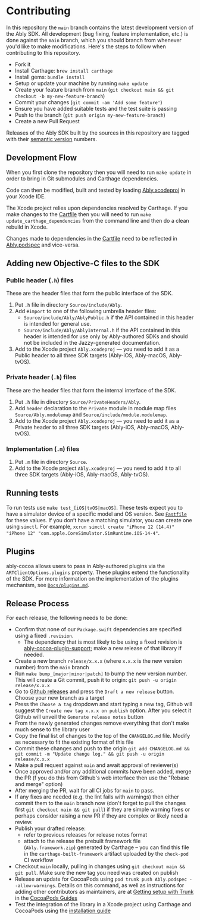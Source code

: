 # Contributing

In this repository the `main` branch contains the latest development version of the Ably SDK. All development (bug fixing, feature implementation, etc.) is done against the `main` branch, which you should branch from whenever you'd like to make modifications. Here's the steps to follow when contributing to this repository.

 - Fork it
 - Install Carthage: `brew install carthage`
 - Install gems: `bundle install`
 - Setup or update your machine by running `make update`
 - Create your feature branch from `main` (`git checkout main && git checkout -b my-new-feature-branch`)
 - Commit your changes (`git commit -am 'Add some feature'`)
 - Ensure you have added suitable tests and the test suite is passing
 - Push to the branch (`git push origin my-new-feature-branch`)
 - Create a new Pull Request

Releases of the Ably SDK built by the sources in this repository are tagged with their [semantic version](http://semver.org/) numbers.

## Development Flow

When you first clone the repository then you will need to run `make update` in order to
bring in Git submodules and Carthage dependencies.

Code can then be modified, built and tested by loading [Ably.xcodeproj](Ably.xcodeproj) in your Xcode IDE.

The Xcode project relies upon dependencies resolved by Carthage.
If you make changes to the [Cartfile](Cartfile) then you will need to run `make update_carthage_dependencies`
from the command line and then do a clean rebuild in Xcode.

Changes made to dependencies in the [Cartfile](Cartfile) need to be reflected in
[Ably.podspec](Ably.podspec) and vice-versa.

## Adding new Objective-C files to the SDK

### Public header (`.h`) files

These are the header files that form the public interface of the SDK.

1. Put `.h` file in directory `Source/include/Ably`.
1. Add `#import` to one of the following umbrella header files:
   - `Source/include/Ably/AblyPublic.h` if the API contained in this header is intended for general use.
   - `Source/include/Ably/AblyInternal.h` if the API contained in this header is intended for use only by Ably-authored SDKs and should not be included in the Jazzy-generated documentation.
1. Add to the Xcode project `Ably.xcodeproj` — you need to add it as a Public header to all three SDK targets (Ably-iOS, Ably-macOS, Ably-tvOS).

### Private header (`.h`) files

These are the header files that form the internal interface of the SDK.

1. Put `.h` file in directory `Source/PrivateHeaders/Ably`.
1. Add `header` declaration to the `Private` module in module map files `Source/Ably.modulemap` and `Source/include/module.modulemap`.
1. Add to the Xcode project `Ably.xcodeproj` — you need to add it as a Private header to all three SDK targets (Ably-iOS, Ably-macOS, Ably-tvOS).

### Implementation (`.m`) files

1. Put `.m` file in directory `Source`.
1. Add to the Xcode project `Ably.xcodeproj` — you need to add it to all three SDK targets (Ably-iOS, Ably-macOS, Ably-tvOS).

## Running tests

To run tests use `make test_[iOS|tvOS|macOS]`. These tests expect you to have a simulator device of a specific model and OS version. See [`Fastfile`](./fastlane/Fastfile) for these values. If you don’t have a matching simulator, you can create one using `simctl`. For example, `xcrun simctl create "iPhone 12 (14.4)" "iPhone 12" "com.apple.CoreSimulator.SimRuntime.iOS-14-4"`.

## Plugins

ably-cocoa allows users to pass in Ably-authored plugins via the `ARTClientOptions.plugins` property. These plugins extend the functionality of the SDK. For more information on the implementation of the plugins mechanism, see [`Docs/plugins.md`](Docs/plugins.md).

## Release Process

For each release, the following needs to be done:

* Confirm that none of our `Package.swift` dependencies are specified using a fixed `.revision`.
    * The dependency that is most likely to be using a fixed revision is [ably-cocoa-plugin-support](https://github.com/ably/ably-cocoa-plugin-support); make a new release of that library if needed.
* Create a new branch `release/x.x.x` (where `x.x.x` is the new version number) from the `main` branch
* Run `make bump_[major|minor|patch]` to bump the new version number. This will create a Git commit, push it to origin: `git push -u origin release/x.x.x`
* Go to [Github releases](https://github.com/ably/ably-cocoa/releases) and press the `Draft a new release` button. Choose your new branch as a target
* Press the `Choose a tag` dropdown and start typing a new tag, Github will suggest the `Create new tag x.x.x on publish` option. After you select it Github will unveil the `Generate release notes` button
* From the newly generated changes remove everything that don't make much sense to the library user
* Copy the final list of changes to the top of the `CHANGELOG.md` file. Modify as necessary to fit the existing format of this file
* Commit these changes and push to the origin `git add CHANGELOG.md && git commit -m "Update change log." && git push -u origin release/x.x.x`
* Make a pull request against `main` and await approval of reviewer(s)
* Once approved and/or any additional commits have been added, merge the PR (f you do this from Github's web interface then use the "Rebase and merge" option)
* After merging the PR, wait for all CI jobs for `main` to pass.
* If any fixes are needed (e.g. the lint fails with warnings) then either commit them to the `main` branch now (don't forget to pull the changes first `git checkout main && git pull`) if they are simple warning fixes or perhaps consider raising a new PR if they are complex or likely need a review.
* Publish your drafted release:
    * refer to previous releases for release notes format
    * attach to the release the prebuilt framework file (`Ably.framework.zip`) generated by Carthage – you can find this file in the `carthage-built-framework` artifact uploaded by the `check-pod` CI workflow
* Checkout `main` locally, pulling in changes using `git checkout main && git pull`. Make sure the new tag you need was created on publish
* Release an update for CocoaPods using `pod trunk push Ably.podspec --allow-warnings`. Details on this command, as well as instructions for adding other contributors as maintainers, are at [Getting setup with Trunk](https://guides.cocoapods.org/making/getting-setup-with-trunk.html) in the [CocoaPods Guides](https://guides.cocoapods.org/)
* Test the integration of the library in a Xcode project using Carthage and CocoaPods using the [installation guide](https://github.com/ably/ably-cocoa#installation-guide)
